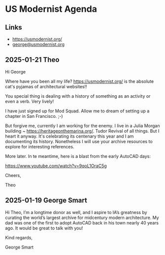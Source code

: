 # US Modernist Agenda


## Links

* https://usmodernist.org/
* george@usmodernist.org

## 2025-01-21 Theo

Hi George

Where have you been all my life? https://usmodernist.org/ is the absolute cat's pyjamas of architectural websites!!

You special thing is dealing with a history of something as an activity or even a verb. Very lively!

I have just signed up for Mod Squad. Allow me to dream of setting up a chapter in San Francisco. ;-)

But forgive me, currently I am working for the enemy. I live in a Julia Morgan building ~ https://heritageonthemarina.org/. Tudor Revival of all things. But I heart it anyway. It's celebrating its centenary this year and I am documenting its history. Nonetheless I will use your archive resources to explore for interesting references.

More later. In te meantime, here is a blast from the early AutoCAD days:

https://www.youtube.com/watch?v=9qoL1OraC5g

Cheers,

Theo






## 2025-01-19 George Smart

Hi Theo, I’m a longtime donor as well, and I aspire to IA’s greatness by curating the world’s largest archive for midcentury modern architecture.  My dad was one of the first to adopt AutoCAD back in his town nearly 40 years ago.  It would be great to talk with you!


Kind regards,

George Smart
